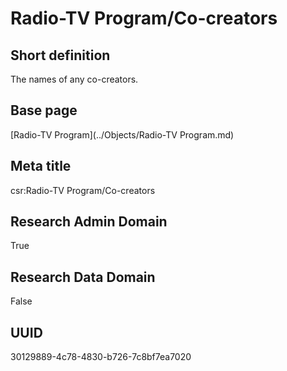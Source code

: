 # Radio-TV Program/Co-creators
## Short definition
The names of any co-creators.
## Base page
[Radio-TV Program](../Objects/Radio-TV Program.md)
## Meta title
csr:Radio-TV Program/Co-creators
## Research Admin Domain
True
## Research Data Domain
False
## UUID
30129889-4c78-4830-b726-7c8bf7ea7020
